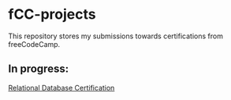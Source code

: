 # fCC-projects

This repository stores my submissions towards certifications from freeCodeCamp.

## In progress:
[Relational Database Certification](https://www.freecodecamp.org/learn/relational-database)
